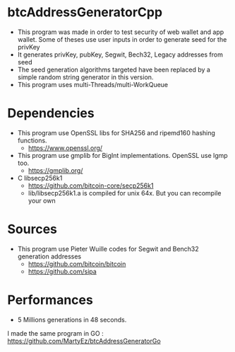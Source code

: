 # btcAddressGeneratorCpp

- This program was made in order to test security of web wallet and app wallet. Some of theses use user inputs in order to generate seed for the privKey
- It generates privKey, pubKey, Segwit, Bech32, Legacy addresses from seed
- The seed generation algorithms targeted have been replaced by a simple random string generator in this version.
- This program uses multi-Threads/multi-WorkQueue

# Dependencies

- This program use OpenSSL libs for SHA256 and ripemd160 hashing functions. 
    - https://www.openssl.org/
- This program use gmplib for BigInt implementations. OpenSSL use lgmp too.
    - https://gmplib.org/
- C libsecp256k1  
    - https://github.com/bitcoin-core/secp256k1
    - lib/libsecp256k1.a is compiled for unix 64x. But you can recompile your own

# Sources
- This program use Pieter Wuille codes for Segwit and Bench32 generation addresses
    - https://github.com/bitcoin/bitcoin
    - https://github.com/sipa
    
# Performances

- 5 Millions generations in 48 seconds.  

I made the same program in GO : https://github.com/MartyEz/btcAddressGeneratorGo
 